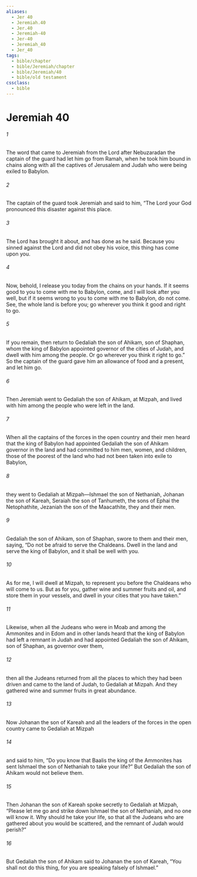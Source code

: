 ```yaml
---
aliases:
  - Jer 40
  - Jeremiah.40
  - Jer.40
  - Jeremiah-40
  - Jer-40
  - Jeremiah_40
  - Jer_40
tags:
  - bible/chapter
  - bible/Jeremiah/chapter
  - bible/Jeremiah/40
  - bible/old testament
cssclass:
  - bible
---
```


# Jeremiah 40

###### 1
The word that came to Jeremiah from the Lord  after Nebuzaradan the captain of the guard had let him go from Ramah, when he took him bound in chains along with all the captives of Jerusalem and Judah who were being exiled to Babylon.
###### 2
The captain of the guard took Jeremiah and said to him, “The Lord your God pronounced this disaster against this place.
###### 3
The Lord has brought it about, and has done as he said. Because you sinned against the Lord and did not obey his voice, this thing has come upon you.
###### 4
Now, behold, I release you today from the chains on your hands. If it seems good to you to come with me to Babylon, come, and I will look after you well, but if it seems wrong to you to come with me to Babylon, do not come. See, the whole land is before you; go wherever you think it good and right to go.
###### 5
If you remain, then return to Gedaliah the son of Ahikam, son of Shaphan, whom the king of Babylon appointed governor of the cities of Judah, and dwell with him among the people. Or go wherever you think it right to go.” So the captain of the guard gave him an allowance of food and a present, and let him go.
###### 6
Then Jeremiah went to Gedaliah the son of Ahikam, at Mizpah, and lived with him among the people who were left in the land.
###### 7
When all the captains of the forces in the open country and their men heard that the king of Babylon had appointed Gedaliah the son of Ahikam governor in the land and had committed to him men, women, and children, those of the poorest of the land who had not been taken into exile to Babylon,
###### 8
they went to Gedaliah at Mizpah—Ishmael the son of Nethaniah, Johanan the son of Kareah, Seraiah the son of Tanhumeth, the sons of Ephai the Netophathite, Jezaniah the son of the Maacathite, they and their men.
###### 9
Gedaliah the son of Ahikam, son of Shaphan, swore to them and their men, saying, “Do not be afraid to serve the Chaldeans. Dwell in the land and serve the king of Babylon, and it shall be well with you.
###### 10
As for me, I will dwell at Mizpah, to represent you before the Chaldeans who will come to us. But as for you, gather wine and summer fruits and oil, and store them in your vessels, and dwell in your cities that you have taken.”
###### 11
Likewise, when all the Judeans who were in Moab and among the Ammonites and in Edom and in other lands heard that the king of Babylon had left a remnant in Judah and had appointed Gedaliah the son of Ahikam, son of Shaphan, as governor over them,
###### 12
then all the Judeans returned from all the places to which they had been driven and came to the land of Judah, to Gedaliah at Mizpah. And they gathered wine and summer fruits in great abundance.
###### 13
Now Johanan the son of Kareah and all the leaders of the forces in the open country came to Gedaliah at Mizpah
###### 14
and said to him, “Do you know that Baalis the king of the Ammonites has sent Ishmael the son of Nethaniah to take your life?” But Gedaliah the son of Ahikam would not believe them.
###### 15
Then Johanan the son of Kareah spoke secretly to Gedaliah at Mizpah, “Please let me go and strike down Ishmael the son of Nethaniah, and no one will know it. Why should he take your life, so that all the Judeans who are gathered about you would be scattered, and the remnant of Judah would perish?”
###### 16
But Gedaliah the son of Ahikam said to Johanan the son of Kareah, “You shall not do this thing, for you are speaking falsely of Ishmael.”


